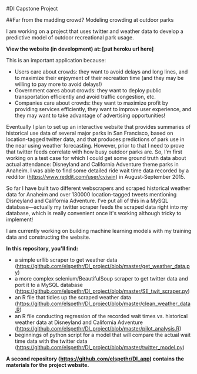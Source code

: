 #DI Capstone Project

##Far from the madding crowd? Modeling crowding at outdoor parks

I am working on a project that uses twitter and weather data to develop a predictive model of outdoor recreational park usage. 

**View the website (in development) at:  [put heroku url here]**

This is an important application because:
- Users care about crowds: they want to avoid delays and long lines, and to maximize their enjoyment of their recreation time (and they may be willing to pay more to avoid delays!)
- Government cares about crowds: they want to deploy public transportation efficiently and avoid traffic congestion, etc. 
- Companies care about crowds: they want to maximize profit by providing services efficiently, they want to improve user experience, and they may want to take advantage of advertising opportunities! 

Eventually I plan to set up an interactive website that provides summaries of historical use data of several major parks in San Francisco, based on location-tagged twitter data, and that produces predictions of park use in the near using weather forecasting. However, prior to that I need to prove that twitter feeds correlate with how busy outdoor parks are. So, I’m first working on a test case for which I could get some ground truth data about actual attendance: Disneyland and California Adventure theme parks in Anaheim. I was able to find some detailed ride wait time data recorded by a redditor (https://www.reddit.com/user/cyiwin) in August-September 2015. 

So far I have built two different webscrapers and scraped historical weather data for Anaheim and over 130000 location-tagged tweets mentioning Disneyland and California Adventure. I’ve put all of this in a MySQL database—actually my twitter scraper feeds the scraped data right into my database, which is really convenient once it's working although tricky to implement!

I am currently working on building machine learning models with my training data and constructing the website.

**In this repository, you'll find:**
- a simple urllib scraper to get weather data (https://github.com/elspethr/DI_project/blob/master/get_weather_data.py)
- a more complex selenium/BeautifulSoup scraper to get twitter data and port it to a MySQL database (https://github.com/elspethr/DI_project/blob/master/SE_twit_scraper.py)
- an R file that tidies up the scraped weather data (https://github.com/elspethr/DI_project/blob/master/clean_weather_data.R)
- an R file conducting regression of the recorded wait times vs. historical weather data at Disneyland and California Adventure (https://github.com/elspethr/DI_project/blob/master/pilot_analysis.R)
- beginnings of python script for a model that will compare the actual wait time data with the twitter data (https://github.com/elspethr/DI_project/blob/master/twitter_model.py)

**A second repository (https://github.com/elspethr/DI_app) contains the materials for the project website.**
